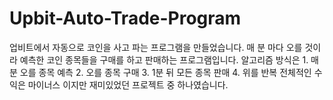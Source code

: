 # Upbit-Auto-Trade-Program
업비트에서 자동으로 코인을 사고 파는 프로그램을 만들었습니다. 매 분 마다 오를 것이라 예측한 코인 종목들을 구매를 하고 판매하는 프로그램입니다.  알고리즘 방식은 1. 매 분 오를 종목 예측 2. 오를 종목 구매 3. 1분 뒤 모든 종목 판매 4. 위를 반복  전체적인 수익은 마이너스 이지만 재미있었던 프로젝트 중 하나였습니다.
